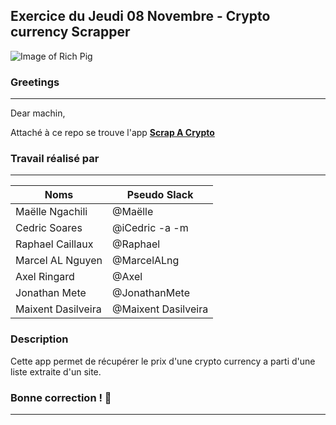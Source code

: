 ## Exercice du Jeudi 08 Novembre - Crypto currency Scrapper

![Image of Rich Pig](http://static1.squarespace.com/static/59404cffcd0f6896d26c588e/594ab7d38419c210e857e222/59d3973ab1ffb6778780a63f/1513195176457/pig+with+glasses.jpg?format=1000w)

### Greetings
--------------------------------------------------
Dear machin,

Attaché à ce repo se trouve l'app <strong>[Scrap A Crypto](https://scrap-a-crypto.herokuapp.com/)</strong>


### Travail réalisé par
--------------------------------------------------
Noms | Pseudo Slack
------------ | -------------
Maëlle Ngachili|@Maëlle
Cedric Soares|@iCedric -a -m 
Raphael Caillaux|@Raphael
Marcel AL Nguyen|@MarcelALng
Axel Ringard|@Axel
Jonathan Mete |@JonathanMete
Maixent Dasilveira |@Maixent Dasilveira

### Description

Cette app permet de récupérer le prix d'une crypto currency a parti d'une liste extraite d'un site.

### Bonne correction ! :poop:
--------------------------------------------------
